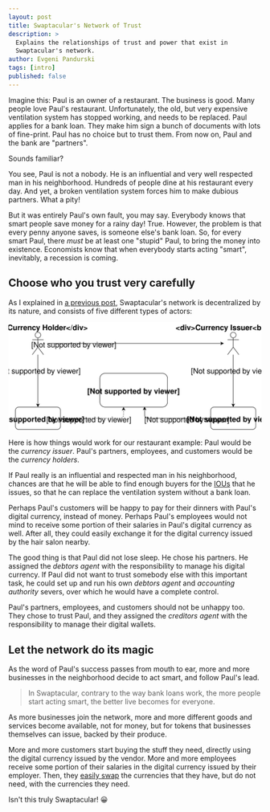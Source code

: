 ```yaml
---
layout: post
title: Swaptacular's Network of Trust
description: >
  Explains the relationships of trust and power that exist in
  Swaptacular's network.
author: Evgeni Pandurski
tags: [intro]
published: false
---
```


Imagine this: Paul is an owner of a restaurant. The business is good.
Many people love Paul's restaurant. Unfortunately, the old, but very
expensive ventilation system has stopped working, and needs to be
replaced. Paul applies for a bank loan. They make him sign a bunch of
documents with lots of fine-print. Paul has no choice but to trust
them. From now on, Paul and the bank are "partners".

Sounds familiar?

<!--more-->

You see, Paul is not a nobody. He is an influential and very well
respected man in his neighborhood. Hundreds of people dine at his
restaurant every day. And yet, a broken ventilation system forces him
to make dubious partners. What a pity!

But it was entirely Paul's own fault, you may say. Everybody knows
that smart people save money for a rainy day! True. However, the
problem is that every penny anyone saves, is someone else's bank
loan. So, for every smart Paul, there *must* be at least one "stupid"
Paul, to bring the money into existence. Economists know that when
everybody starts acting "smart", inevitably, a recession is coming.

## Choose who you trust very carefully

As I explained in [a previous
post](/2022/06/29/introducing-swaptacular/), Swaptacular's network is
decentralized by its nature, and consists of five different types of
actors:

<div class="message">
  <img src="/images/trust-relations.svg" alt="Trust Relations in Swaptacular">
</div>

Here is how things would work for our restaurant example: Paul would
be the *currency issuer*. Paul's partners, employees, and customers
would be the *currency holders*.

If Paul really is an influential and respected man in his
neighborhood, chances are that he will be able to find enough buyers
for the [IOUs](https://en.wikipedia.org/wiki/IOU) that he issues, so
that he can replace the ventilation system without a bank loan.

Perhaps Paul's customers will be happy to pay for their dinners with
Paul's digital currency, instead of money. Perhaps Paul's employees
would not mind to receive some portion of their salaries in Paul's
digital currency as well. After all, they could easily exchange it for
the digital currency issued by the hair salon nearby.

The good thing is that Paul did not lose sleep. He chose his
partners. He assigned the *debtors agent* with the responsibility to
manage his digital currency. If Paul did not want to trust somebody
else with this important task, he could set up and run his own
*debtors agent* and *accounting authority* severs, over which he would
have a complete control.

Paul's partners, employees, and customers should not be unhappy
too. They chose to trust Paul, and they assigned the *creditors agent*
with the responsibility to manage their digital wallets.

## Let the network do its magic

As the word of Paul's success passes from mouth to ear, more and more
businesses in the neighborhood decide to act smart, and follow Paul's
lead.

> In Swaptacular, contrary to the way bank loans work, the more people
> start acting smart, the better live becomes for everyone.

As more businesses join the network, more and more different goods and
services become available, not for money, but for tokens that
businesses themselves can issue, backed by their produce.

More and more customers start buying the stuff they need, directly
using the digital currency issued by the vendor. More and more
employees receive some portion of their salaries in the digital
currency issued by their employer. Then, they [easily
swap](/2022/07/03/what-is-a-currency-peg/) the currencies that they
have, but do not need, with the currencies they need.

Isn't this truly Swaptacular! 😀
